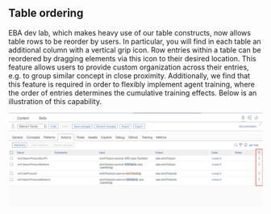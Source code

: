 ## Table ordering

EBA dev lab, which makes heavy use of our table constructs, now allows table rows to be reorder by users. In particular, you will find in each table an additional column with a vertical grip icon. Row entries within a table can be reordered by dragging elements via this icon to their desired location. This feature allows users to provide custom organization across their entries, e.g. to group similar concept in close proximity. Additionally, we find that this feature is required in order to flexibly implement agent training, where the order of entries determines the cumulative training effects. Below is an illustration of this capability.

[![Table ordering](../images/table-ordering.png "Table ordering")](../images/table-ordering.png)
